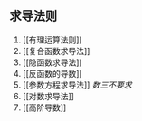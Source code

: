 ## 求导法则
1. [[有理运算法则]]
2. [[复合函数求导法]]
3. [[隐函数求导法]]
4. [[反函数的导数]]
5. [[参数方程求导法]] *数三不要求*
6. [[对数求导法]]
7. [[高阶导数]]
